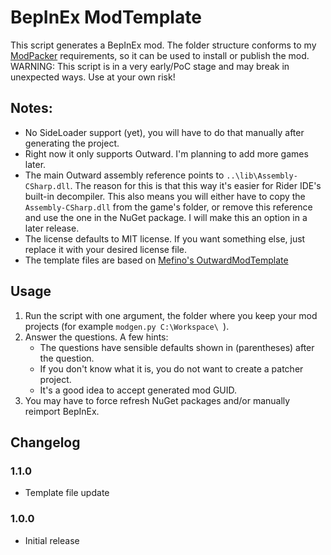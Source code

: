 # BepInEx ModTemplate

This script generates a BepInEx mod. The folder structure conforms to my [ModPacker](https://github.com/Faeryn/BepInEx-ModPacker) requirements, so it can be used to install or publish the mod.  
WARNING: This script is in a very early/PoC stage and may break in unexpected ways. Use at your own risk!

## Notes: 
* No SideLoader support (yet), you will have to do that manually after generating the project.
* Right now it only supports Outward. I'm planning to add more games later.
* The main Outward assembly reference points to `..\lib\Assembly-CSharp.dll`. The reason for this is that this way it's easier for Rider IDE's built-in decompiler. 
This also means you will either have to copy the `Assembly-CSharp.dll` from the game's folder, or remove this reference and use the one in the NuGet package. I will make this an option in a later release.
* The license defaults to MIT license. If you want something else, just replace it with your desired license file.
* The template files are based on [Mefino's OutwardModTemplate](https://github.com/Mefino/OutwardModTemplate) 

## Usage
1. Run the script with one argument, the folder where you keep your mod projects (for example `modgen.py C:\Workspace\ `).
2. Answer the questions. A few hints:
   * The questions have sensible defaults shown in (parentheses) after the question.
   * If you don't know what it is, you do not want to create a patcher project.
   * It's a good idea to accept generated mod GUID.
3. You may have to force refresh NuGet packages and/or manually reimport BepInEx.


## Changelog

### 1.1.0
- Template file update

### 1.0.0
- Initial release
